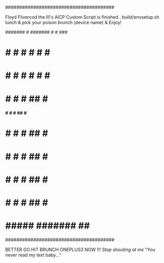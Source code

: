 #######################################

Floyd Flivercod the III's
AICP Custom Script is finished
. build/envsetup.sh
lunch & pick your poison
brunch (device name) & Enjoy!


####### #      #######  #     # ###
#       #      #     #  #    #  #  #
#       #      #     #   #  #   #   #
#       #      #     #    ##    #    #
####    #      #     #    ##    #     #
#       #      #     #    ##    #     #
#       #      #     #    ##    #    #
#       #      #     #    ##    #   #
#       #      #     #    ##    #  #
#       #####  #######    ##    ###

#######################################

BETTER GO HIT BRUNCH ONEPLUS3 NOW !!!
*Stop shouting at me*
"You never read my text baby..."


